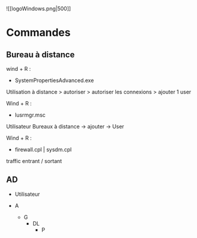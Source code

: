 ![[logoWindows.png|500]]

# Commandes


## Bureau à distance

wind + R : 
- SystemPropertiesAdvanced.exe

Utilisation à distance > autoriser > autoriser les connexions > ajouter 1 user

Wind + R : 
- lusrmgr.msc

Utilisateur Bureaux à distance -> ajouter -> User

Wind + R : 
- firewall.cpl | sysdm.cpl

traffic entrant / sortant

## AD

- Utilisateur 

- A
	- G
		- DL
			- P